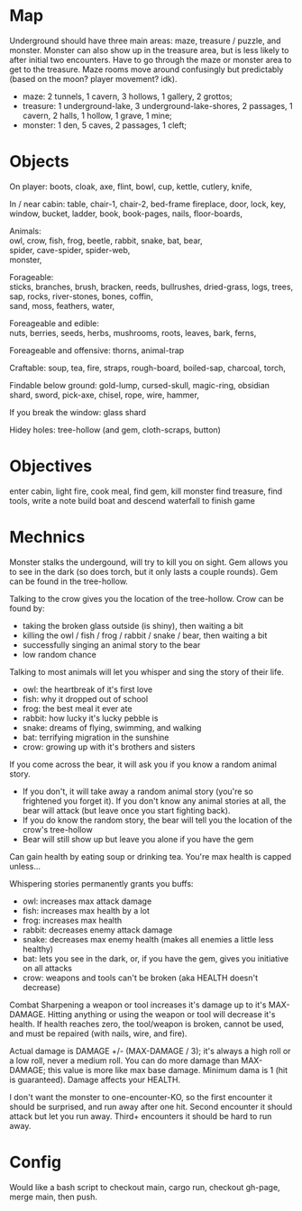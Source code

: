# Map

Underground should have three main areas: maze, treasure / puzzle, and monster. Monster can also show up in the treasure area, but is less likely to after initial two encounters. Have to go through the maze or monster area to get to the treasure. Maze rooms move around confusingly but predictably (based on the moon? player movement? idk).

- maze: 2 tunnels, 1 cavern, 3 hollows, 1 gallery, 2 grottos;
- treasure: 1 underground-lake, 3 underground-lake-shores, 2 passages, 1 cavern, 2 halls, 1 hollow, 1 grave, 1 mine;
- monster: 1 den, 5 caves, 2 passages, 1 cleft;

# Objects

On player:
boots, cloak, axe, flint, bowl, cup, kettle, cutlery, knife,

In / near cabin:
table, chair-1, chair-2, bed-frame fireplace,
door, lock, key, window,
bucket, ladder, book, book-pages, nails, floor-boards,

Animals:  
owl, crow, fish, frog, beetle, rabbit, snake, bat, bear,  
spider, cave-spider, spider-web,  
monster,

Forageable:  
sticks, branches, brush, bracken, reeds, bullrushes, dried-grass,
logs, trees, sap, rocks, river-stones, bones, coffin,  
sand, moss, feathers, water,

Foreageable and edible:  
nuts, berries, seeds, herbs, mushrooms, roots, leaves, bark, ferns,

Foreageable and offensive:
thorns, animal-trap

Craftable:
soup, tea, fire, straps, rough-board, boiled-sap, charcoal, torch,

Findable below ground:
gold-lump, cursed-skull, magic-ring, obsidian shard, sword,
pick-axe, chisel, rope, wire, hammer,

If you break the window:
glass shard

Hidey holes:
tree-hollow (and gem, cloth-scraps, button)

# Objectives

enter cabin, light fire, cook meal, find gem, kill monster
find treasure, find tools, write a note
build boat and descend waterfall to finish game

# Mechnics

Monster stalks the undergound, will try to kill you on sight.
Gem allows you to see in the dark (so does torch, but it only lasts a couple rounds).
Gem can be found in the tree-hollow.

Talking to the crow gives you the location of the tree-hollow.
Crow can be found by:

- taking the broken glass outside (is shiny), then waiting a bit
- killing the owl / fish / frog / rabbit / snake / bear, then waiting a bit
- successfully singing an animal story to the bear
- low random chance

Talking to most animals will let you whisper and sing the story of their life.

- owl: the heartbreak of it's first love
- fish: why it dropped out of school
- frog: the best meal it ever ate
- rabbit: how lucky it's lucky pebble is
- snake: dreams of flying, swimming, and walking
- bat: terrifying migration in the sunshine
- crow: growing up with it's brothers and sisters

If you come across the bear, it will ask you if you know a random animal story.

- If you don't, it will take away a random animal story (you're so frightened you forget it). If you don't know any animal stories at all, the bear will attack (but leave once you start fighting back).
- If you do know the random story, the bear will tell you the location of the crow's tree-hollow
- Bear will still show up but leave you alone if you have the gem

Can gain health by eating soup or drinking tea. You're max health is capped unless...

Whispering stories permanently grants you buffs:

- owl: increases max attack damage
- fish: increases max health by a lot
- frog: increases max health
- rabbit: decreases enemy attack damage
- snake: decreases max enemy health (makes all enemies a little less healthy)
- bat: lets you see in the dark, or, if you have the gem, gives you initiative on all attacks
- crow: weapons and tools can't be broken (aka HEALTH doesn't decrease)

Combat
Sharpening a weapon or tool increases it's damage up to it's MAX-DAMAGE. Hitting anything or using the weapon or tool will decrease it's health. If health reaches zero, the tool/weapon is broken, cannot be used, and must be repaired (with nails, wire, and fire).

Actual damage is DAMAGE +/- (MAX-DAMAGE / 3); it's always a high roll or a low roll, never a medium roll. You can do more damage than MAX-DAMAGE; this value is more like max base damage. Minimum dama is 1 (hit is guaranteed). Damage affects your HEALTH.

I don't want the monster to one-encounter-KO, so the first encounter it should be surprised, and run away after one hit. Second encounter it should attack but let you run away. Third+ encounters it should be hard to run away.

# Config

Would like a bash script to checkout main, cargo run, checkout gh-page, merge main, then push.
